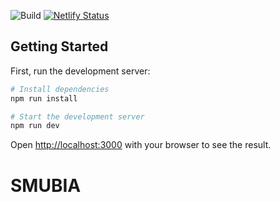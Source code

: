 ![Build](https://github.com/ReadyAnot/readyanot-app/workflows/Build/badge.svg)
[![Netlify Status](https://api.netlify.com/api/v1/badges/92cd21a6-8ba1-4895-a0f4-db520156d04d/deploy-status)](https://app.netlify.com/sites/candid-sg/deploys)

## Getting Started

First, run the development server:

```bash
# Install dependencies
npm run install

# Start the development server
npm run dev
```

Open [http://localhost:3000](http://localhost:3000) with your browser to see the result.
# SMUBIA
